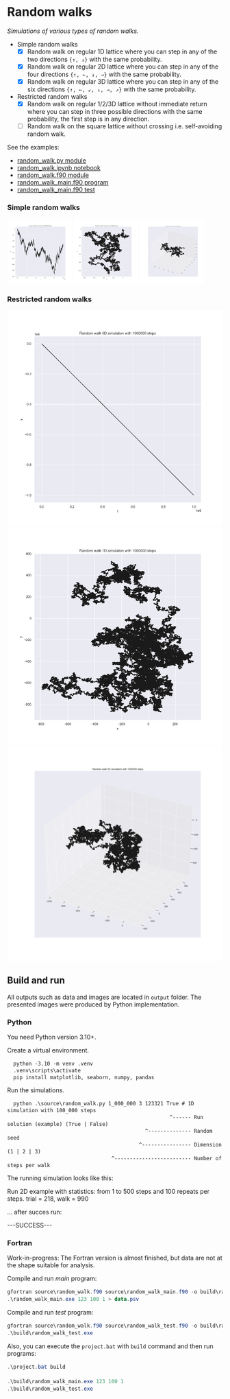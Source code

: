 # Random walks

_Simulations of various types of random walks._

- Simple random walks
  - [x] Random walk on regular 1D lattice where you can step in any of the two directions `{↑, ↓}` with the same probability.
  - [x] Random walk on regular 2D lattice where you can step in any of the four directions `{↑, ←, ↓, →}` with the same probability.
  - [x] Random walk on regular 3D lattice where you can step in any of the six directions `{↑, ←, ↙, ↓, →, ↗}` with the same probability.

- Restricted random walks
  - [x] Random walk on regular 1/2/3D lattice without immediate return where you can step in three possible directions with the same probability,
      the first step is in any direction.
  - [ ] Random walk on the square lattice without crossing i.e. self-avoiding random walk.

See the examples:

- [random_walk.py module](source/random_walk.py)
- [random_walk.ipynb notebook](source/random_walk.ipynb)
- [random_walk.f90 module](source/random_walk.f90)
- [random_walk_main.f90 program](source/random_walk_main.f90)
- [random_walk_main.f90 test](source/random_walk_test.f90)

### Simple random walks

<p float="left">
<img src="output/RandomWalk1D-restricted=False.png" width="30%"/>
<img src="output/RandomWalk2D-restricted=False.png" width="30%"/>
<img src="output/RandomWalk3D-restricted=False.png" width="30%"/>
</p>

### Restricted random walks

<p float="left">
<img src="output/RandomWalk1D-restricted=True.png"/>
<img src="output/RandomWalk2D-restricted=True.png"/>
<img src="output/RandomWalk3D-restricted=True.png"/>
</p>

## Build and run

All outputs such as data and images are located in `output` folder.
The presented images were produced by Python implementation.

### Python

You need Python version 3.10+.

Create a virtual environment.

      python -3.10 -m venv .venv
      .venv\scripts\activate
      pip install matplotlib, seaborn, numpy, pandas

Run the simulations.

      python .\source\random_walk.py 1_000_000 3 123321 True # 1D simulation with 100_000 steps
                                                         ^------ Run solution (example) (True | False)
                                                 ^-------------- Random seed
                                               ^---------------- Dimension (1 | 2 | 3)
                                      ^------------------------- Number of steps per walk

The running simulation looks like this:

  Run 2D example with statistics: from 1 to 500 steps and 100 repeats per steps.
  trial = 218, walk = 990

&hellip; after succes run:

  ---SUCCESS---

### Fortran

Work-in-progress: The Fortran version is almost finished, but data are not at the shape suitable for analysis.

Compile and run *main* program:

```powershell
gfortran source\random_walk.f90 source\random_walk_main.f90 -o build\random_walk_main.exe
.\random_walk_main.exe 123 100 1 > data.psv
```

Compile and run *test* program:

```powershell
gfortran source\random_walk.f90 source\random_walk_test.f90 -o build\random_walk_test.exe
.\build\random_walk_test.exe
```

Also, you can execute the `project.bat` with `build` command and then run programs:

```powershell
.\project.bat build

.\build\random_walk_main.exe 123 100 1
.\build\random_walk_test.exe
```
